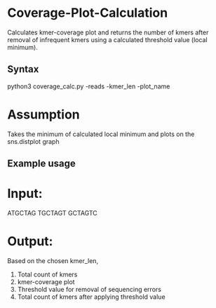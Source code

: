 # Coverage-Plot-Calculation

Calculates kmer-coverage plot and returns the number of kmers after removal of infrequent kmers using a calculated threshold value (local minimum). 

## Syntax
python3 coverage_calc.py -reads <read file> -kmer_len <insert desired length of kmer> -plot_name <kmer-coverage plot name>
  
# Assumption
Takes the minimum of calculated local minimum and plots on the sns.distplot graph
  
## Example usage
# Input:
ATGCTAG
TGCTAGT
GCTAGTC

# Output:
Based on the chosen kmer_len,
1) Total count of kmers 
2) kmer-coverage plot 
3) Threshold value for removal of sequencing errors
4) Total count of kmers after applying threshold value


